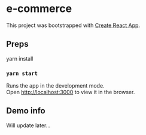 # e-commerce

This project was bootstrapped with [Create React App](https://github.com/facebook/create-react-app).

## Preps

yarn install

### `yarn start`

Runs the app in the development mode.\
Open [http://localhost:3000](http://localhost:3000) to view it in the browser.

## Demo info

Will update later...
